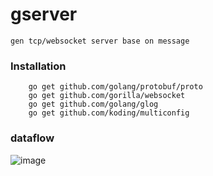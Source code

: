 # gserver
```
gen tcp/websocket server base on message
```
### Installation
```
    go get github.com/golang/protobuf/proto
    go get github.com/gorilla/websocket
    go get github.com/golang/glog
    go get github.com/koding/multiconfig
```
### dataflow
![image](https://github.com/gfandada/gserver/blob/master/png/dataflow.png)
